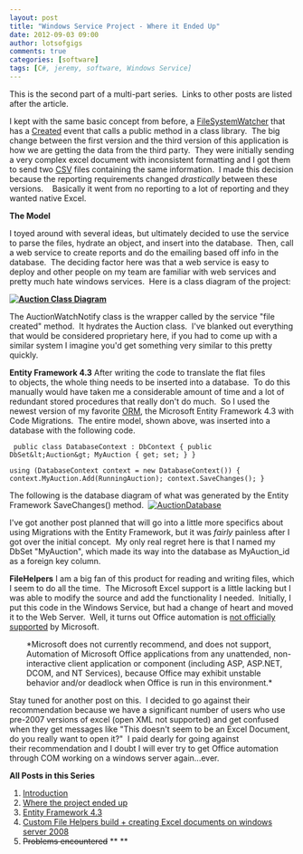 ```yaml
---
layout: post
title: "Windows Service Project - Where it Ended Up"
date: 2012-09-03 09:00
author: lotsofgigs
comments: true
categories: [software]
tags: [C#, jeremy, software, Windows Service]
---
```

This is the second part of a multi-part series.  Links to other posts are listed after the article.

I kept with the same basic concept from before, a [FileSystemWatcher](http://msdn.microsoft.com/en-us/library/system.io.filesystemwatcher.aspx) that has a [Created](http://msdn.microsoft.com/en-us/library/system.io.filesystemwatcher.created) event that calls a public method in a class library.  The big change between the first version and the third version of this application is how we are getting the data from the third party.  They were initially sending a very complex excel document with inconsistent formatting and I got them to send two [CSV](http://en.wikipedia.org/wiki/Comma-separated_values) files containing the same information.  I made this decision because the reporting requirements changed *drastically* between these versions.    Basically it went from no reporting to a lot of reporting and they wanted native Excel.

**The Model**

I toyed around with several ideas, but ultimately decided to use the service to parse the files, hydrate an object, and insert into the database.  Then, call a web service to create reports and do the emailing based off info in the database.  The deciding factor here was that a web service is easy to deploy and other people on my team are familiar with web services and pretty much hate windows services.  Here is a class diagram of the project:

**<a href="http://lotsofgigs.files.wordpress.com/2012/08/auctionmodel.png">![](http://lotsofgigs.files.wordpress.com/2012/08/auctionmodel.png "Auction Class Diagram")</a>**

The AuctionWatchNotify class is the wrapper called by the service "file created" method.  It hydrates the Auction class.  I've blanked out everything that would be considered proprietary here, if you had to come up with a similar system I imagine you'd get something very similar to this pretty quickly.

**Entity Framework 4.3**
After writing the code to translate the flat files to objects, the whole thing needs to be inserted into a database.  To do this manually would have taken me a considerable amount of time and a lot of redundant stored procedures that really don't do much.  So I used the newest version of my favorite [ORM](http://en.wikipedia.org/wiki/Object-relational_mapping), the Microsoft Entity Framework 4.3 with Code Migrations.  The entire model, shown above, was inserted into a database with the following code.

` public class DatabaseContext : DbContext
{
public DbSet&lt;Auction&gt; MyAuction { get; set; }
}`

` using (DatabaseContext context = new DatabaseContext())
{
context.MyAuction.Add(RunningAuction);
context.SaveChanges();
}
`

The following is the database diagram of what was generated by the Entity Framework SaveChanges() method.  <a href="http://lotsofgigs.files.wordpress.com/2012/08/auctiondatabase.png">![](http://lotsofgigs.files.wordpress.com/2012/08/auctiondatabase.png "AuctionDatabase")</a>

I've got another post planned that will go into a little more specifics about using Migrations with the Entity Framework, but it was *fairly* painless after I got over the initial concept.  My only real regret here is that I named my DbSet "MyAuction", which made its way into the database as MyAuction_id as a foreign key column.

**FileHelpers**
I am a big fan of this product for reading and writing files, which I seem to do all the time.  The Microsoft Excel support is a little lacking but I was able to modify the source and add the functionality I needed.  Initially, I put this code in the Windows Service, but had a change of heart and moved it to the Web Server.  Well, it turns out Office automation is [not officially supported](http://support.microsoft.com/kb/257757) by Microsoft.
<p style="padding-left:30px;">*Microsoft does not currently recommend, and does not support, Automation of Microsoft Office applications from any unattended, non-interactive client application or component (including ASP, ASP.NET, DCOM, and NT Services), because Office may exhibit unstable behavior and/or deadlock when Office is run in this environment.*

Stay tuned for another post on this.  I decided to go against their recommendation because we have a significant number of users who use pre-2007 versions of excel (open XML not supported) and get confused when they get messages like "This doesn't seem to be an Excel Document, do you really want to open it?"  I paid dearly for going against their recommendation and I doubt I will ever try to get Office automation through COM working on a windows server again...ever.

**All Posts in this Series**


1.  [Introduction](http://lotsofgigs.wordpress.com/2012/08/27/windows-service-project-introduction/)
2.  [Where the project ended up](http://lotsofgigs.wordpress.com/2012/09/03/windows-service-project-where-it-ended-up/)
3.  [Entity Framework 4.3](http://lotsofgigs.wordpress.com/2012/09/10/entity-framework-4-3-code-first/)
4.  [Custom File Helpers build + creating Excel documents on windows server 2008](http://lotsofgigs.wordpress.com/2012/09/24/creating-excel-documents-on-windows-server-2008-with-custom-file-helpers-build/)
5.  <del>Problems encountered</del>
** **
